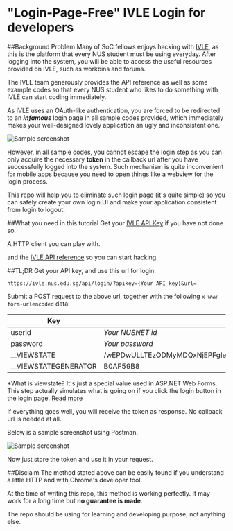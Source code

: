 "Login-Page-Free" IVLE Login for developers
======
##Background Problem
Many of SoC fellows enjoys hacking with [IVLE](https://ivle.nus.edu.sg/), as this is the platform that every NUS student must be using everyday. After logging into the system, you will be able to access the useful resources provided on IVLE, such as workbins and forums.

The IVLE team generously provides the API reference as well as some example codes so that every NUS student who likes to do something with IVLE can start coding immediately.

As IVLE uses an OAuth-like authentication, you are forced to be redirected to an ***infamous*** login page in all sample codes provided, which immediately makes your well-designed lovely application an ugly and inconsistent one. 

![Sample screenshot](http://i.imgur.com/fgQl9t5.png)

However, in all sample codes, you cannot escape the login step as you can only acquire the necessary **token** in the callback url after you have successfully logged into the system. Such mechanism is quite inconvenient for mobile apps because you need to open things like a webview for the login process.

This repo will help you to eliminate such login page (it's quite simple) so you can safely create your own login UI and make your application consistent from login to logout.

##What you need in this tutorial
Get your [IVLE API Key](http://ivle.nus.edu.sg/LAPI/default.aspx) if you have not done so.

A HTTP client you can play with.

and the [IVLE API reference](https://wiki.nus.edu.sg/display/ivlelapi/LAPI+Reference) so you can start hacking.

##TL;DR
Get your API key, and use this url for login.
```
https://ivle.nus.edu.sg/api/login/?apikey={Your API key}&url=
```
Submit a POST request to the above url, together with the following ```x-www-form-urlencoded``` data:

| Key  | Value |
| ------------- | ------------- |
| userid                | *Your NUSNET id*  |
| password              | *Your password*  |
| __VIEWSTATE           | /wEPDwULLTEzODMyMDQxNjEPFgIeE1ZhbGlkYXRlUmVxdWVzdE1vZGUCARYCAgEPZBYEAgEPD2QWAh4Gb25ibHVyBQ91c2VySWRUb1VwcGVyKClkAgkPD2QWBB4Lb25tb3VzZW92ZXIFNWRvY3VtZW50LmdldEVsZW1lbnRCeUlkKCdsb2dpbmltZzEnKS5zcmM9b2ZmaW1nLnNyYzE7Hgpvbm1vdXNlb3V0BTRkb2N1bWVudC5nZXRFbGVtZW50QnlJZCgnbG9naW5pbWcxJykuc3JjPW9uaW1nLnNyYzE7ZBgBBR5fX0NvbnRyb2xzUmVxdWlyZVBvc3RCYWNrS2V5X18WAQUJbG9naW5pbWcxYTg4Q/LO3lNCB13iJpTeINmF1JQmGv61ni1TVgDIOII= |
| __VIEWSTATEGENERATOR  | B0AF59B8  |

*What is viewstate? It's just a special value used in ASP.NET Web Forms. This step actually simulates what is going on if you click the login button in the login page. [Read more](http://www.w3schools.com/aspnet/aspnet_viewstate.asp)

If everything goes well, you will receive the token as response. No callback url is needed at all. 

Below is a sample screenshot using Postman.

![Sample screenshot](http://i.imgur.com/hzuANIk.png)

Now just store the token and use it in your request.

##Disclaim
The method stated above can be easily found if you understand a little HTTP and with Chrome's developer tool. 

At the time of writing this repo, this method is working perfectly. It may work for a long time but **no guarantee is made**.

The repo should be using for learning and developing purpose, not anything else.

